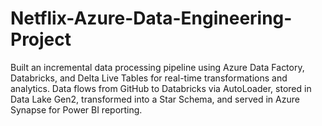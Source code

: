 # Netflix-Azure-Data-Engineering-Project
Built an incremental data processing pipeline using Azure Data Factory, Databricks, and Delta Live Tables for real-time transformations and analytics. Data flows from GitHub to Databricks via AutoLoader, stored in Data Lake Gen2, transformed into a Star Schema, and served in Azure Synapse for Power BI reporting.
